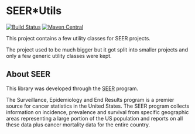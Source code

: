 # SEER*Utils

[![Build Status](https://travis-ci.org/imsweb/seerutils.svg?branch=master)](https://travis-ci.org/imsweb/seerutils)
[![Maven Central](https://maven-badges.herokuapp.com/maven-central/com.imsweb/seerutils/badge.svg)](https://maven-badges.herokuapp.com/maven-central/com.imsweb/seerutils)

This project contains a few utility classes for SEER projects.

The project used to be much bigger but it got split into smaller projects and only a few generic utility classes were kept.

## About SEER

This library was developed through the [SEER](http://seer.cancer.gov/) program.

The Surveillance, Epidemiology and End Results program is a premier source for cancer statistics in the United States.
The SEER program collects information on incidence, prevalence and survival from specific geographic areas representing
a large portion of the US population and reports on all these data plus cancer mortality data for the entire country.